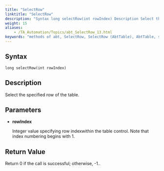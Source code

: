```yaml
--- 
title: "SelectRow"
linktitle: "SelectRow"
description: "Syntax long selectRow(int rowIndex) Description Select the specified row of the table. Parameters rowIndex Integer value specifying row index within the table control. Note that index numbering begins ..."
weight: 15
aliases: 
    - /TA_Automation/Topics/abt_SelectRow_13.html
keywords: "methods of abt, SelectRow, SelectRow (AbtTable), AbtTable, selectrow, abttable selectrow, select row, select particular row in table"
---
```


## Syntax

`long selectRow(int rowIndex)`

## Description  

Select the specified row of the table.

## Parameters  

-   **rowIndex**

    Integer value specifying row indexwithin the table control. Note that index numbering begins with 1.


## Return Value  

Return 0 if the call is successful; otherwise, -1..




